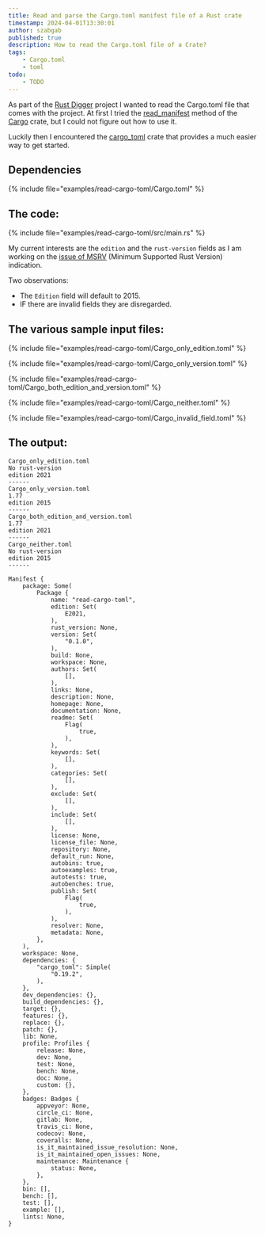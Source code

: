 ```yaml
---
title: Read and parse the Cargo.toml manifest file of a Rust crate
timestamp: 2024-04-01T13:30:01
author: szabgab
published: true
description: How to read the Cargo.toml file of a Crate?
tags:
    - Cargo.toml
    - toml
todo:
    - TODO
---
```


As part of the [Rust Digger](https://rust-digger.code-maven.com/) project I wanted to read the Cargo.toml file that comes with the project.
At first I tried the [read_manifest](https://docs.rs/cargo/latest/cargo/util/toml/fn.read_manifest.html) method of the
[Cargo](https://crates.io/crates/cargo) crate, but I could not figure out how to use it.

Luckily then I encountered the [cargo_toml](https://crates.io/crates/cargo_toml) crate that provides a much easier way to get started.

## Dependencies

{% include file="examples/read-cargo-toml/Cargo.toml" %}

## The code:

{% include file="examples/read-cargo-toml/src/main.rs" %}

My current interests are the `edition` and the `rust-version` fields as I am working on the
[issue of MSRV](https://github.com/szabgab/rust-digger/issues/53) (Minimum Supported Rust Version) indication.


Two observations:

* The `Edition` field will default to 2015.
* IF there are invalid fields they are disregarded.



## The various sample input files:

{% include file="examples/read-cargo-toml/Cargo_only_edition.toml" %}

{% include file="examples/read-cargo-toml/Cargo_only_version.toml" %}

{% include file="examples/read-cargo-toml/Cargo_both_edition_and_version.toml" %}

{% include file="examples/read-cargo-toml/Cargo_neither.toml" %}

{% include file="examples/read-cargo-toml/Cargo_invalid_field.toml" %}


## The output:

```
Cargo_only_edition.toml
No rust-version
edition 2021
------
Cargo_only_version.toml
1.77
edition 2015
------
Cargo_both_edition_and_version.toml
1.77
edition 2021
------
Cargo_neither.toml
No rust-version
edition 2015
------

Manifest {
    package: Some(
        Package {
            name: "read-cargo-toml",
            edition: Set(
                E2021,
            ),
            rust_version: None,
            version: Set(
                "0.1.0",
            ),
            build: None,
            workspace: None,
            authors: Set(
                [],
            ),
            links: None,
            description: None,
            homepage: None,
            documentation: None,
            readme: Set(
                Flag(
                    true,
                ),
            ),
            keywords: Set(
                [],
            ),
            categories: Set(
                [],
            ),
            exclude: Set(
                [],
            ),
            include: Set(
                [],
            ),
            license: None,
            license_file: None,
            repository: None,
            default_run: None,
            autobins: true,
            autoexamples: true,
            autotests: true,
            autobenches: true,
            publish: Set(
                Flag(
                    true,
                ),
            ),
            resolver: None,
            metadata: None,
        },
    ),
    workspace: None,
    dependencies: {
        "cargo_toml": Simple(
            "0.19.2",
        ),
    },
    dev_dependencies: {},
    build_dependencies: {},
    target: {},
    features: {},
    replace: {},
    patch: {},
    lib: None,
    profile: Profiles {
        release: None,
        dev: None,
        test: None,
        bench: None,
        doc: None,
        custom: {},
    },
    badges: Badges {
        appveyor: None,
        circle_ci: None,
        gitlab: None,
        travis_ci: None,
        codecov: None,
        coveralls: None,
        is_it_maintained_issue_resolution: None,
        is_it_maintained_open_issues: None,
        maintenance: Maintenance {
            status: None,
        },
    },
    bin: [],
    bench: [],
    test: [],
    example: [],
    lints: None,
}

```
